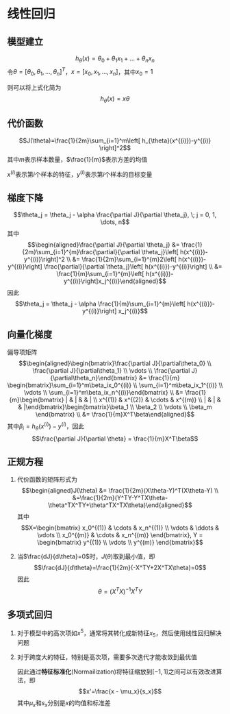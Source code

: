# 线性回归

## 模型建立

$$h_{\theta}(x) = \theta_0 + \theta_1x_1 + \dots + \theta_nx_n$$令$\theta = [\theta_0, \theta_1, \dots, \theta_n]^T$，$x = [x_0, x_1, \dots, x_n]$，其中$x_0=1$

则可以将上式化简为$$h_{\theta}(x) = x\theta$$

## 代价函数

$$J(\theta)=\frac{1}{2m}\sum_{i=1}^m\left[ h_{\theta}(x^{(i)})-y^{(i)} \right]^2$$其中$m$表示样本数量，$\frac{1}{m}$表示方差的均值

$x^{(i)}$表示第$i$个样本的特征，$y^{(i)}$表示第$i$个样本的目标变量

## 梯度下降

$$\theta_j = \theta_j - \alpha \frac{\partial J}{\partial \theta_j}, \; j = 0, 1, \dots, n$$其中$$\begin{aligned}\frac{\partial J}{\partial \theta_j} &= \frac{1}{2m}\sum_{i=1}^{m}\frac{\partial}{\partial \theta_j}\left[ h(x^{(i)})-y^{(i)}\right]^2 \\ &= \frac{1}{2m}\sum_{i=1}^{m}2\left[ h(x^{(i)})-y^{(i)}\right] \frac{\partial}{\partial \theta_j}\left[ h(x^{(i)})-y^{(i)}\right] \\ &= \frac{1}{m}\sum_{i=1}^{m}\left[ h(x^{(i)})-y^{(i)}\right]x_j^{(i)}\end{aligned}$$因此$$\theta_j = \theta_j - \alpha \frac{1}{m}\sum_{i=1}^{m}\left[ h(x^{(i)})-y^{(i)}\right] x_j^{(i)}$$

## 向量化梯度

偏导项矩阵$$\begin{aligned}\begin{bmatrix}\frac{\partial J}{\partial\theta_0} \\ \frac{\partial J}{\partial\theta_1} \\ \vdots \\ \frac{\partial J}{\partial\theta_n}\end{bmatrix} &= \frac{1}{m} \begin{bmatrix}\sum_{i=1}^m\beta_ix_0^{(i)} \\ \sum_{i=1}^m\beta_ix_1^{(i)} \\ \vdots \\ \sum_{i=1}^m\beta_ix_n^{(i)}\end{bmatrix} \\ &= \frac{1}{m}\begin{bmatrix} | & | & & | \\ x^{(1)} & x^{(2)} & \cdots & x^{(m)} \\ | & | & & |\end{bmatrix}\begin{bmatrix}\beta_1 \\ \beta_2 \\ \vdots \\ \beta_m \end{bmatrix} \\ &= \frac{1}{m}X^T\beta\end{aligned}$$其中$\beta_i=h_\theta\left(x^{(i)}\right)-y^{(i)}$，因此$$\frac{\partial J}{\partial \theta} = \frac{1}{m}X^T\beta$$

## 正规方程

1. 代价函数的矩阵形式为$$\begin{aligned}J(\theta) &= \frac{1}{2m}(X\theta-Y)^T(X\theta-Y) \\ &=\frac{1}{2m}(Y^TY-Y^TX\theta-\theta^TX^TY+\theta^TX^TX\theta)\end{aligned}$$其中$$X=\begin{bmatrix}
x_0^{(1)} & \cdots & x_n^{(1)} \\
\vdots & \ddots & \vdots \\
x_0^{(m)} & \cdots & x_n^{(m)}
\end{bmatrix}, Y = \begin{bmatrix}
y^{(1)} \\
\vdots \\
y^{(m)}
\end{bmatrix}$$

2. 当$\frac{dJ}{d\theta}=0$时，$J(\theta)$取到最小值，即$$\frac{dJ}{d\theta}=\frac{1}{2m}(-X^TY+2X^TX\theta)=0$$因此$$\theta=(X^TX)^{-1}X^TY$$

## 多项式回归

1. 对于模型中的高次项如$x^5$，通常将其转化成新特征$x_5$，然后使用线性回归解决问题

2. 对于跨度大的特征，特别是高次项，需要多次迭代才能收敛到最优值

    因此通过**特征标准化**(Normailization)将特征缩放到$[-1, 1]$之间可以有效改进算法，即$$x'=\frac{x - \mu_x}{s_x}$$其中$\mu_x$和$s_x$分别是$x$的均值和标准差